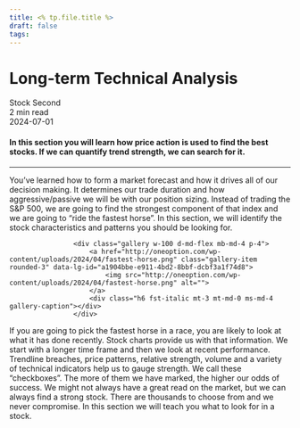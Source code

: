 ```yaml
---
title: <% tp.file.title %>
draft: false
tags:
---
```


<div class="bg-secondary">
<h1 class="py-5 ms-3 ms-md-4 my-0">Long-term Technical Analysis</h1>
</div>
<div class="d-flex align-items-center flex-wrap text-muted ps-3 ps-md-4 py-3 border-top border-bottom">
<div class="border-end pe-3 me-3">
<span class="badge bg-faded-primary text-primary">
Stock Second </span>
</div>
<div class="fs-sm pe-3 border-end me-3">2 min read</div>
<div class="fs-sm">
2024-07-01 </div>
</div>
<section class="px-3 px-md-4 py-4">
<h4 class="wp-block-heading">In this section you will learn how price action is used to find the best stocks. If we can quantify trend strength, we can search for it. </h4>
<hr class="wp-block-separator has-alpha-channel-opacity">
<p>You’ve learned how to form a market forecast and how it drives all of our decision making. It determines our trade duration and how aggressive/passive we will be with our position sizing. Instead of trading the S&amp;P 500, we are going to find the strongest component of that index and we are going to “ride the fastest horse”. In this section, we will identify the stock characteristics and patterns you should be looking for. </p>

                    <div class="gallery w-100 d-md-flex mb-md-4 p-4">
                        <a href="http://oneoption.com/wp-content/uploads/2024/04/fastest-horse.png" class="gallery-item rounded-3" data-lg-id="a1904bbe-e911-4bd2-8bbf-dcbf3a1f74d8">
                            <img src="http://oneoption.com/wp-content/uploads/2024/04/fastest-horse.png" alt="">
                        </a>
                        <div class="h6 fst-italic mt-3 mt-md-0 ms-md-4 gallery-caption"></div>
                    </div>
                
<p>If you are going to pick the fastest horse in a race, you are likely to look at what it has done recently. Stock charts provide us with that information. We start with a longer time frame and then we look at recent performance. Trendline breaches, price patterns, relative strength, volume and a variety of technical indicators help us to gauge strength. We call these “checkboxes”. The more of them we have marked, the higher our odds of success. We might not always have a great read on the market, but we can always find a strong stock. There are thousands to choose from and we never compromise. In this section we will teach you what to look for in a stock. </p>
</section>
